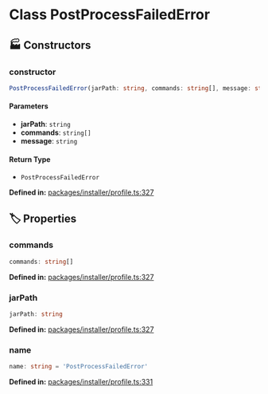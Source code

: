 # Class PostProcessFailedError

## 🏭 Constructors

### constructor

```ts
PostProcessFailedError(jarPath: string, commands: string[], message: string): PostProcessFailedError
```
#### Parameters

- **jarPath**: `string`
- **commands**: `string[]`
- **message**: `string`
#### Return Type

- `PostProcessFailedError`

<p style="font-size: 14px; color: var(--vp-c-text-2)">
<strong>Defined in:</strong> <a href="https://github.com/voxelum/minecraft-launcher-core-node/blob/master/packages/installer/profile.ts#L327" target="_blank" rel="noreferrer">packages/installer/profile.ts:327</a>
</p>


## 🏷️ Properties

### commands <Badge type="tip" text="public" />

```ts
commands: string[]
```
<p style="font-size: 14px; color: var(--vp-c-text-2)">
<strong>Defined in:</strong> <a href="https://github.com/voxelum/minecraft-launcher-core-node/blob/master/packages/installer/profile.ts#L327" target="_blank" rel="noreferrer">packages/installer/profile.ts:327</a>
</p>


### jarPath <Badge type="tip" text="public" />

```ts
jarPath: string
```
<p style="font-size: 14px; color: var(--vp-c-text-2)">
<strong>Defined in:</strong> <a href="https://github.com/voxelum/minecraft-launcher-core-node/blob/master/packages/installer/profile.ts#L327" target="_blank" rel="noreferrer">packages/installer/profile.ts:327</a>
</p>


### name

```ts
name: string = 'PostProcessFailedError'
```
<p style="font-size: 14px; color: var(--vp-c-text-2)">
<strong>Defined in:</strong> <a href="https://github.com/voxelum/minecraft-launcher-core-node/blob/master/packages/installer/profile.ts#L331" target="_blank" rel="noreferrer">packages/installer/profile.ts:331</a>
</p>


